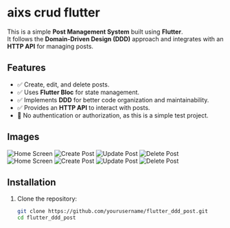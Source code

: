 # aixs crud flutter

This is a simple **Post Management System** built using **Flutter**.  
It follows the **Domain-Driven Design (DDD)** approach and integrates with an **HTTP API** for managing posts.

## Features

- ✅ Create, edit, and delete posts.
- ✅ Uses **Flutter Bloc** for state management.
- ✅ Implements **DDD** for better code organization and maintainability.
- ✅ Provides an **HTTP API** to interact with posts.
- 🚫 No authentication or authorization, as this is a simple test project.

## Images

![Home Screen](imgs/homeweb.png)
![Create Post](imgs/createweb.png)
![Update Post](imgs/updateweb.png)
![Delete Post](imgs/deleteweb.png)
![Home Screen](imgs/homemobile.jpeg)
![Create Post](imgs/createmobile.jpeg)
![Update Post](imgs/editmobile.jpeg)
![Delete Post](imgs/deletemobile.jpeg)

## Installation

1. Clone the repository:
   ```sh
   git clone https://github.com/yourusername/flutter_ddd_post.git
   cd flutter_ddd_post
